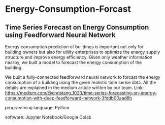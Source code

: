 # Energy-Consumption-Forcast
## Time Series Forecast on Energy Consumption using Feedforward Neural Network
Energy consumption prediction of buildings is important not only for building owners but also for utility enterprises to optimize the energy supply structure and improve energy efficiency. Given only weather information nearby, we built a model to forecast the energy consumption of the building.

We built a fully-connected feedforward neural network to forcast the energy consumption of a building using the given realistic time serise data. 
All the details are explained in the medium article written by our team. Link: https://medium.com/@christang_1023/time-series-forecasting-on-energy-consumption-with-deep-feedforward-network-3fddb00aad8b

programming language: Python

software: Jupyter Notebook/Google Colab
